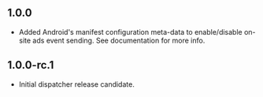 1.0.0
-----

* Added Android's manifest configuration meta-data to enable/disable on-site ads event sending. See documentation for more info.

1.0.0-rc.1
-----

 * Initial dispatcher release candidate.